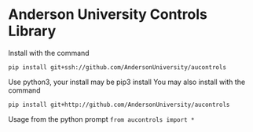 # Anderson University Controls Library

Install with the command
```
pip install git+ssh://github.com/AndersonUniversity/aucontrols
```
Use python3, your install may be pip3 install 
You may also install with the command
```
pip install git+http://github.com/AndersonUniversity/aucontrols
```

Usage from the python prompt
`from aucontrols import *`
